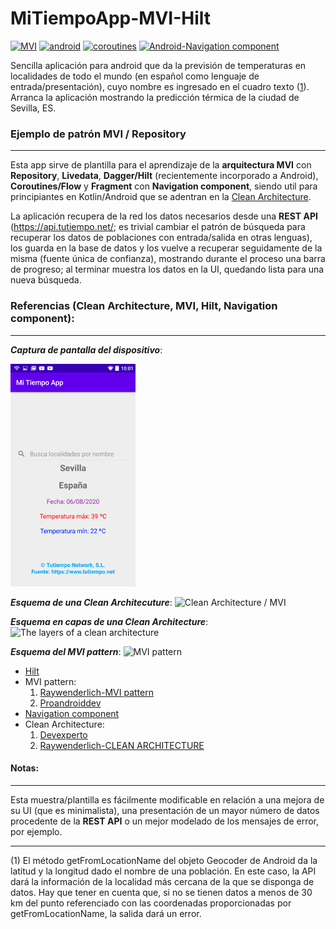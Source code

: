 # MiTiempoApp-MVI-Hilt

[![MVI ](https://img.shields.io/badge/Architecture-MVI-brightgreen)](https://medium.com/quality-content/mvi-a-reactive-architecture-pattern-45c6f5096ab7)  [![android](https://img.shields.io/badge/Android-Hilt*Dagger-blue)](https://dagger.dev/hilt/) [![coroutines](https://img.shields.io/badge/Coroutines-Flow-red)](https://www.youtube.com/watch?v=WvGIHxUYIgA) [![Android-Navigation component ](https://img.shields.io/badge/Android-Navigation&nbsp;component-purple.svg)](https://developer.android.com/guide/navigation/navigation-getting-started)

Sencilla aplicación para android que da la previsión de temperaturas en localidades de todo el mundo (en español como lenguaje de entrada/presentación), cuyo nombre es ingresado en el cuadro texto ([1](#nota)). Arranca la aplicación mostrando la predicción térmica de la ciudad de Sevilla, ES.


### Ejemplo de patrón MVI / Repository

------------


Esta app sirve de plantilla para el aprendizaje de la **arquitectura MVI** con **Repository**, **Livedata**, **Dagger/Hilt** (recientemente incorporado a Android), **Coroutines/Flow** y **Fragment** con **Navigation component**, siendo util para principiantes en Kotlin/Android que se adentran en la [Clean Architecture](https://devexperto.com/clean-architecture-android/ "Clean Architecture").

La aplicación recupera de la red los datos necesarios desde una **REST API** (https://api.tutiempo.net/; es trivial cambiar el patrón de búsqueda para recuperar los datos de poblaciones con entrada/salida en otras lenguas), los guarda en la base de datos y los vuelve a recuperar seguidamente de la misma (fuente única de confianza), mostrando durante el proceso una barra de progreso; al terminar muestra los datos en la UI, quedando lista para una nueva búsqueda.

### Referencias (Clean Architecture, MVI, Hilt, Navigation component):

------------
***Captura de pantalla del dispositivo***:

![screenshot](screenshot/Screenshot_2020-08-06-10-01-29.png)


***Esquema de una Clean Architecuture***:
![Clean Architecture / MVI](https://camo.githubusercontent.com/684982fb8b636b4ce55d981ba97a0309cee42eca/68747470733a2f2f636f64696e67776974686d697463682e73332e616d617a6f6e6177732e636f6d2f7374617469632f636f75727365732f32312f636c65616e5f6172636869746563747572655f6469616772616d732e706e67 "Clean Architecture / MVI")

***Esquema en capas de una Clean Architecture***:
![The layers of a clean architecture](https://koenig-media.raywenderlich.com/uploads/2019/06/Android-Clean-Architecture.png "The layers of a clean architecture")

***Esquema del MVI pattern***:
![MVI pattern](https://miro.medium.com/max/1282/1*q2oRSMrKQbHeEViPBNkavQ.png "MVI pattern")

- [Hilt](https://developer.android.com/training/dependency-injection/hilt-android "Hilt")
- MVI pattern:
	1. 	[Raywenderlich-MVI pattern](https://www.raywenderlich.com/817602-mvi-architecture-for-android-tutorial-getting-started "Raywenderlich")
	2. 	[Proandroiddev](https://proandroiddev.com/android-unidirectional-state-flow-without-rx-596f2f7637bb "Proandroiddev")
- [Navigation component](https://developer.android.com/guide/navigation/navigation-getting-started "Navigation component")
- Clean Architecture:
	1. [Devexperto](https://devexperto.com/clean-architecture-android/ "Devexperto")
	2. [Raywenderlich-CLEAN ARCHITECTURE](https://www.raywenderlich.com/3595916-clean-architecture-tutorial-for-android-getting-started "Raywenderlich")

#### Notas:

------------

Esta muestra/plantilla es fácilmente modificable en relación a una mejora de su UI (que es minimalista), una presentación de un mayor número de datos procedente de la **REST API** o un mejor modelado de los mensajes de error, por ejemplo.


------------


(<a name="nota">1</a>) El método getFromLocationName del objeto Geocoder de Android da la latitud y la longitud dado el nombre de una población. En este caso, la API dará la información de la localidad más cercana de la que se disponga de datos. Hay que tener en cuenta que, si no se tienen datos a menos de 30 km del punto referenciado con las coordenadas proporcionadas por getFromLocationName, la salida dará un error.
